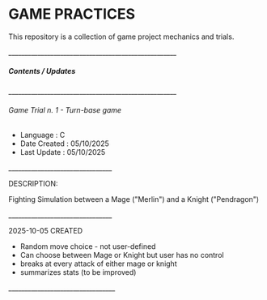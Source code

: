 # GAME PRACTICES



This repository is a collection of game project mechanics and trials.



\_\_\_\_\_\_\_\_\_\_\_\_\_\_\_\_\_\_\_\_\_\_\_\_\_\_\_\_\_\_\_\_\_\_\_\_\_\_\_\_\_\_\_\_\_\_\_\_\_\_\_\_



##### Contents / Updates

\_\_\_\_\_\_\_\_\_\_\_\_\_\_\_\_\_\_\_\_\_\_\_\_\_\_\_\_\_\_\_\_\_\_\_\_\_\_\_\_\_\_\_\_\_\_\_\_\_\_\_\_



###### Game Trial n. 1 - Turn-base game

* Language : C
* Date Created : 05/10/2025
* Last Update : 05/10/2025

\_\_\_\_\_\_\_\_\_\_\_\_\_\_\_\_\_\_\_\_\_\_\_\_\_\_\_\_\_\_\_\_

DESCRIPTION:

Fighting Simulation between a Mage ("Merlin") and a Knight ("Pendragon")

\_\_\_\_\_\_\_\_\_\_\_\_\_\_\_\_\_\_\_\_\_\_\_\_\_\_\_\_\_\_\_\_

2025-10-05 CREATED

* Random move choice - not user-defined
* Can choose between Mage or Knight but user has no control
* breaks at every attack of either mage or knight
* summarizes stats (to be improved)

\_\_\_\_\_\_\_\_\_\_\_\_\_\_\_\_\_\_\_\_\_\_\_\_\_\_\_\_\_\_\_\_\_

